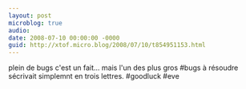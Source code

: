 ```yaml
---
layout: post
microblog: true
audio: 
date: 2008-07-10 00:00:00 -0000
guid: http://xtof.micro.blog/2008/07/10/t854951153.html
---
```

plein de bugs c'est un fait... mais l'un des plus gros #bugs à résoudre sécrivait simplemnt en trois lettres. #goodluck #eve

